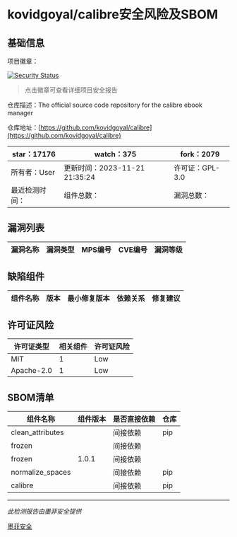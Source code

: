 # kovidgoyal/calibre安全风险及SBOM

## 基础信息

项目徽章：

[![Security Status](https://www.murphysec.com/platform3/v31/badge/1727033332875091968.svg)](https://www.murphysec.com/console/report/1696227020102262784/1727033332875091968)

> 点击徽章可查看详细项目安全报告

仓库描述：The official source code repository for the calibre ebook manager

仓库地址：[https://github.com/kovidgoyal/calibre](https://github.com/kovidgoyal/calibre)

| star：17176 | watch：375 | fork：2079 |
| ----------- | -------------- | ------------ |
| 所有者：User | 更新时间：2023-11-21 21:35:24 | 许可证：GPL-3.0 |
| 最近检测时间： | 组件总数： | 漏洞总数： |




## 漏洞列表

| 漏洞名称 | 漏洞类型 | MPS编号 | CVE编号 | 漏洞等级 |
| ------- | ------ | ------- | ------ | ----- |





## 缺陷组件

| 组件名称 | 版本 | 最小修复版本 | 依赖关系 | 修复建议 |
| -------- | ---- | ------------ | -------- | -------- |





## 许可证风险

| 许可证类型 | 相关组件 | 许可证风险 |
| ---------- | -------- | ---------- |
|MIT|1|Low|
|Apache-2.0|1|Low|




## SBOM清单

| 组件名称 | 组件版本 | 是否直接依赖 | 仓库 |
| -------- | -------- | ------------ | ---- |
|clean_attributes||间接依赖|pip|
|frozen||间接依赖||
|frozen|1.0.1|间接依赖||
|normalize_spaces||间接依赖|pip|
|calibre||间接依赖|pip|


------

*此检测报告由墨菲安全提供*

[墨菲安全](www.murphysec.com)